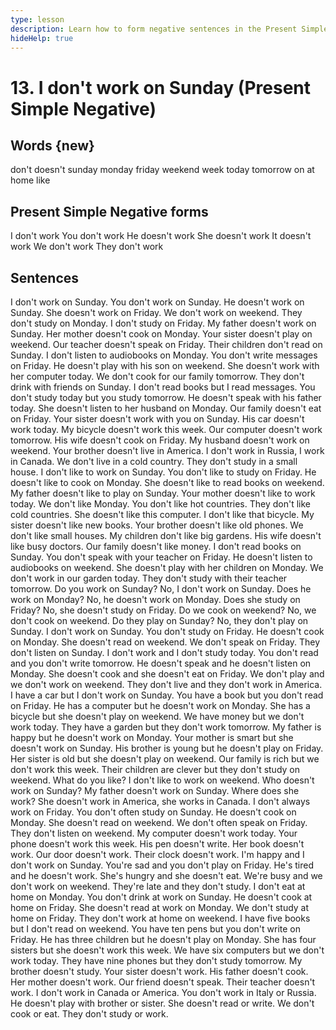 ```yaml
---
type: lesson
description: Learn how to form negative sentences in the Present Simple tense to express what you don't do regularly. Practice with everyday situations related to days of the week and schedules.
hideHelp: true
---
```


# 13. I don't work on Sunday (Present Simple Negative)

## Words {new}

don't
doesn't
sunday
monday
friday
weekend
week
today
tomorrow
on
at
home
like

## Present Simple Negative forms

I don't work
You don't work
He doesn't work
She doesn't work
It doesn't work
We don't work
They don't work

## Sentences

I don't work on Sunday.
You don't work on Sunday.
He doesn't work on Sunday.
She doesn't work on Friday.
We don't work on weekend.
They don't study on Monday.
I don't study on Friday.
My father doesn't work on Sunday.
Her mother doesn't cook on Monday.
Your sister doesn't play on weekend.
Our teacher doesn't speak on Friday.
Their children don't read on Sunday.
I don't listen to audiobooks on Monday.
You don't write messages on Friday.
He doesn't play with his son on weekend.
She doesn't work with her computer today.
We don't cook for our family tomorrow.
They don't drink with friends on Sunday.
I don't read books but I read messages.
You don't study today but you study tomorrow.
He doesn't speak with his father today.
She doesn't listen to her husband on Monday.
Our family doesn't eat on Friday.
Your sister doesn't work with you on Sunday.
His car doesn't work today.
My bicycle doesn't work this week.
Our computer doesn't work tomorrow.
His wife doesn't cook on Friday.
My husband doesn't work on weekend.
Your brother doesn't live in America.
I don't work in Russia, I work in Canada.
We don't live in a cold country.
They don't study in a small house.
I don't like to work on Sunday.
You don't like to study on Friday.
He doesn't like to cook on Monday.
She doesn't like to read books on weekend.
My father doesn't like to play on Sunday.
Your mother doesn't like to work today.
We don't like Monday.
You don't like hot countries.
They don't like cold countries.
She doesn't like this computer.
I don't like that bicycle.
My sister doesn't like new books.
Your brother doesn't like old phones.
We don't like small houses.
My children don't like big gardens.
His wife doesn't like busy doctors.
Our family doesn't like money.
I don't read books on Sunday.
You don't speak with your teacher on Friday.
He doesn't listen to audiobooks on weekend.
She doesn't play with her children on Monday.
We don't work in our garden today.
They don't study with their teacher tomorrow.
Do you work on Sunday?
No, I don't work on Sunday.
Does he work on Monday?
No, he doesn't work on Monday.
Does she study on Friday?
No, she doesn't study on Friday.
Do we cook on weekend?
No, we don't cook on weekend.
Do they play on Sunday?
No, they don't play on Sunday.
I don't work on Sunday.
You don't study on Friday.
He doesn't cook on Monday.
She doesn't read on weekend.
We don't speak on Friday.
They don't listen on Sunday.
I don't work and I don't study today.
You don't read and you don't write tomorrow.
He doesn't speak and he doesn't listen on Monday.
She doesn't cook and she doesn't eat on Friday.
We don't play and we don't work on weekend.
They don't live and they don't work in America.
I have a car but I don't work on Sunday.
You have a book but you don't read on Friday.
He has a computer but he doesn't work on Monday.
She has a bicycle but she doesn't play on weekend.
We have money but we don't work today.
They have a garden but they don't work tomorrow.
My father is happy but he doesn't work on Monday.
Your mother is smart but she doesn't work on Sunday.
His brother is young but he doesn't play on Friday.
Her sister is old but she doesn't play on weekend.
Our family is rich but we don't work this week.
Their children are clever but they don't study on weekend.
What do you like?
I don't like to work on weekend.
Who doesn't work on Sunday?
My father doesn't work on Sunday.
Where does she work?
She doesn't work in America, she works in Canada.
I don't always work on Friday.
You don't often study on Sunday.
He doesn't cook on Monday.
She doesn't read on weekend.
We don't often speak on Friday.
They don't listen on weekend.
My computer doesn't work today.
Your phone doesn't work this week.
His pen doesn't write.
Her book doesn't work.
Our door doesn't work.
Their clock doesn't work.
I'm happy and I don't work on Sunday.
You're sad and you don't play on Friday.
He's tired and he doesn't work.
She's hungry and she doesn't eat.
We're busy and we don't work on weekend.
They're late and they don't study.
I don't eat at home on Monday.
You don't drink at work on Sunday.
He doesn't cook at home on Friday.
She doesn't read at work on Monday.
We don't study at home on Friday.
They don't work at home on weekend.
I have five books but I don't read on weekend.
You have ten pens but you don't write on Friday.
He has three children but he doesn't play on Monday.
She has four sisters but she doesn't work this week.
We have six computers but we don't work today.
They have nine phones but they don't study tomorrow.
My brother doesn't study.
Your sister doesn't work.
His father doesn't cook.
Her mother doesn't work.
Our friend doesn't speak.
Their teacher doesn't work.
I don't work in Canada or America.
You don't work in Italy or Russia.
He doesn't play with brother or sister.
She doesn't read or write.
We don't cook or eat.
They don't study or work.
